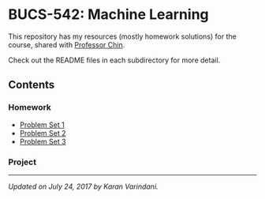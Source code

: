 # BUCS-542: Machine Learning
This repository has my resources (mostly homework solutions) for the course, shared with [Professor Chin](http://www.cs.bu.edu/faculty/spchin/Welcome.html).

Check out the README files in each subdirectory for more detail.

## Contents

### Homework
* [Problem Set 1](/Homework/hw1/)
* [Problem Set 2](/Homework/hw2/)
* [Problem Set 3](/Homework/hw3/)

### Project


----
_Updated on July 24, 2017 by Karan Varindani._